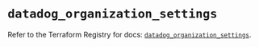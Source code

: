 # `datadog_organization_settings`

Refer to the Terraform Registry for docs: [`datadog_organization_settings`](https://registry.terraform.io/providers/datadog/datadog/3.62.0/docs/resources/organization_settings).
